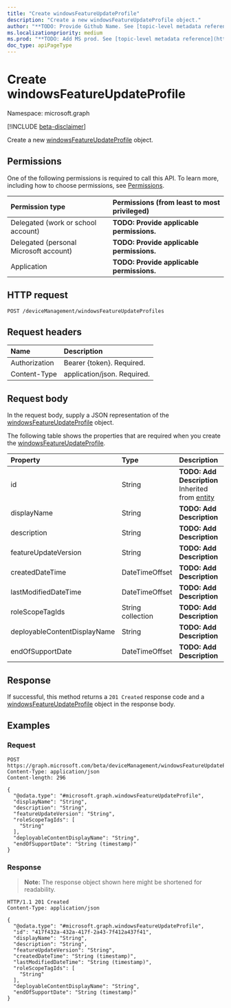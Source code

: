 ```yaml
---
title: "Create windowsFeatureUpdateProfile"
description: "Create a new windowsFeatureUpdateProfile object."
author: "**TODO: Provide Github Name. See [topic-level metadata reference](https://msgo.azurewebsites.net/add/document/guidelines/metadata.html#topic-level-metadata)**"
ms.localizationpriority: medium
ms.prod: "**TODO: Add MS prod. See [topic-level metadata reference](https://msgo.azurewebsites.net/add/document/guidelines/metadata.html#topic-level-metadata)**"
doc_type: apiPageType
---
```


# Create windowsFeatureUpdateProfile
Namespace: microsoft.graph

[!INCLUDE [beta-disclaimer](../../includes/beta-disclaimer.md)]

Create a new [windowsFeatureUpdateProfile](../resources/intune-windowsfeatureupdateprofile.md) object.

## Permissions
One of the following permissions is required to call this API. To learn more, including how to choose permissions, see [Permissions](/graph/permissions-reference).

|Permission type|Permissions (from least to most privileged)|
|:---|:---|
|Delegated (work or school account)|**TODO: Provide applicable permissions.**|
|Delegated (personal Microsoft account)|**TODO: Provide applicable permissions.**|
|Application|**TODO: Provide applicable permissions.**|

## HTTP request

<!-- {
  "blockType": "ignored"
}
-->
``` http
POST /deviceManagement/windowsFeatureUpdateProfiles
```

## Request headers
|Name|Description|
|:---|:---|
|Authorization|Bearer {token}. Required.|
|Content-Type|application/json. Required.|

## Request body
In the request body, supply a JSON representation of the [windowsFeatureUpdateProfile](../resources/intune-windowsfeatureupdateprofile.md) object.

The following table shows the properties that are required when you create the [windowsFeatureUpdateProfile](../resources/intune-windowsfeatureupdateprofile.md).

|Property|Type|Description|
|:---|:---|:---|
|id|String|**TODO: Add Description** Inherited from [entity](../resources/entity.md)|
|displayName|String|**TODO: Add Description**|
|description|String|**TODO: Add Description**|
|featureUpdateVersion|String|**TODO: Add Description**|
|createdDateTime|DateTimeOffset|**TODO: Add Description**|
|lastModifiedDateTime|DateTimeOffset|**TODO: Add Description**|
|roleScopeTagIds|String collection|**TODO: Add Description**|
|deployableContentDisplayName|String|**TODO: Add Description**|
|endOfSupportDate|DateTimeOffset|**TODO: Add Description**|



## Response

If successful, this method returns a `201 Created` response code and a [windowsFeatureUpdateProfile](../resources/intune-windowsfeatureupdateprofile.md) object in the response body.

## Examples

### Request
<!-- {
  "blockType": "request",
  "name": "create_windowsfeatureupdateprofile_from_"
}
-->
``` http
POST https://graph.microsoft.com/beta/deviceManagement/windowsFeatureUpdateProfiles
Content-Type: application/json
Content-length: 296

{
  "@odata.type": "#microsoft.graph.windowsFeatureUpdateProfile",
  "displayName": "String",
  "description": "String",
  "featureUpdateVersion": "String",
  "roleScopeTagIds": [
    "String"
  ],
  "deployableContentDisplayName": "String",
  "endOfSupportDate": "String (timestamp)"
}
```


### Response
>**Note:** The response object shown here might be shortened for readability.
<!-- {
  "blockType": "response",
  "truncated": true,
  "@odata.type": "microsoft.graph.windowsFeatureUpdateProfile"
}
-->
``` http
HTTP/1.1 201 Created
Content-Type: application/json

{
  "@odata.type": "#microsoft.graph.windowsFeatureUpdateProfile",
  "id": "417f432a-432a-417f-2a43-7f412a437f41",
  "displayName": "String",
  "description": "String",
  "featureUpdateVersion": "String",
  "createdDateTime": "String (timestamp)",
  "lastModifiedDateTime": "String (timestamp)",
  "roleScopeTagIds": [
    "String"
  ],
  "deployableContentDisplayName": "String",
  "endOfSupportDate": "String (timestamp)"
}
```

